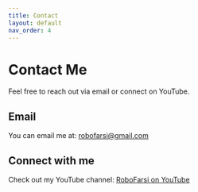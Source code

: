 ```yaml
---
title: Contact
layout: default
nav_order: 4
---
```


# Contact Me

Feel free to reach out via email or connect on YouTube.

## Email

You can email me at: [robofarsi@gmail.com](mailto:robofarsi@gmail.com)

## Connect with me

Check out my YouTube channel: [RoboFarsi on YouTube](https://www.youtube.com/@RoboFarsiChannel)
